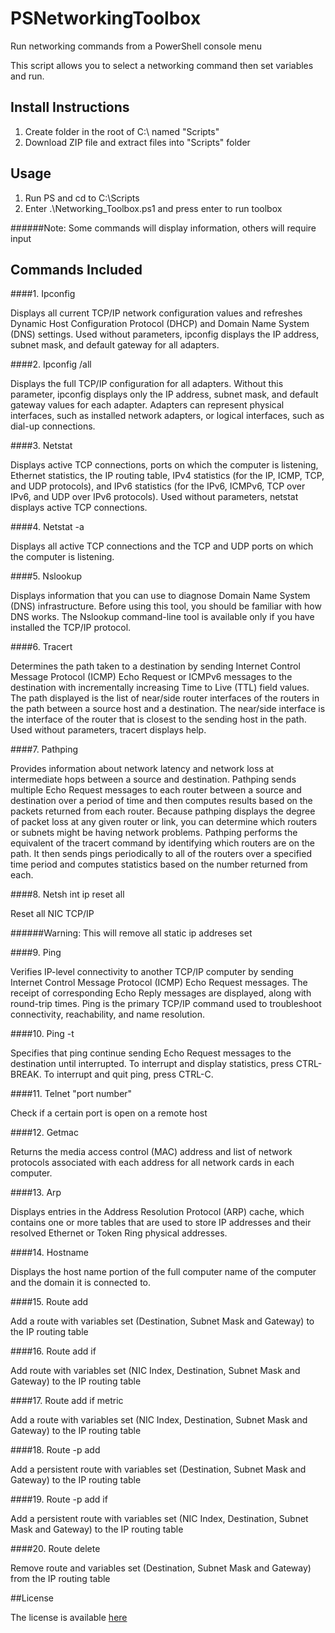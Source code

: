 # PSNetworkingToolbox

Run networking commands from a PowerShell console menu

This script allows you to select a networking command then set variables and run.

## Install Instructions

1. Create folder in the root of C:\ named "Scripts"
2. Download ZIP file and extract files into "Scripts" folder

## Usage

1. Run PS and cd to C:\Scripts
2. Enter .\Networking_Toolbox.ps1 and press enter to run toolbox

######Note: Some commands will display information, others will require input

## Commands Included

####1. Ipconfig

Displays all current TCP/IP network configuration values and refreshes Dynamic Host Configuration Protocol (DHCP) and Domain Name System (DNS) settings. Used without parameters, ipconfig displays the IP address, subnet mask, and default gateway for all adapters.

####2. Ipconfig /all

Displays the full TCP/IP configuration for all adapters. Without this parameter, ipconfig displays only the IP address, subnet mask, and default gateway values for each adapter. Adapters can represent physical interfaces, such as installed network adapters, or logical interfaces, such as dial-up connections.

####3. Netstat

Displays active TCP connections, ports on which the computer is listening, Ethernet statistics, the IP routing table, IPv4 statistics (for the IP, ICMP, TCP, and UDP protocols), and IPv6 statistics (for the IPv6, ICMPv6, TCP over IPv6, and UDP over IPv6 protocols). Used without parameters, netstat displays active TCP connections.

####4. Netstat -a

Displays all active TCP connections and the TCP and UDP ports on which the computer is listening.

####5. Nslookup

Displays information that you can use to diagnose Domain Name System (DNS) infrastructure. Before using this tool, you should be familiar with how DNS works. The Nslookup command-line tool is available only if you have installed the TCP/IP protocol.

####6. Tracert

Determines the path taken to a destination by sending Internet Control Message Protocol (ICMP) Echo Request or ICMPv6 messages to the destination with incrementally increasing Time to Live (TTL) field values. The path displayed is the list of near/side router interfaces of the routers in the path between a source host and a destination. The near/side interface is the interface of the router that is closest to the sending host in the path. Used without parameters, tracert displays help.

####7. Pathping 

Provides information about network latency and network loss at intermediate hops between a source and destination. Pathping sends multiple Echo Request messages to each router between a source and destination over a period of time and then computes results based on the packets returned from each router. Because pathping displays the degree of packet loss at any given router or link, you can determine which routers or subnets might be having network problems. Pathping performs the equivalent of the tracert command by identifying which routers are on the path. It then sends pings periodically to all of the routers over a specified time period and computes statistics based on the number returned from each.

####8. Netsh int ip reset all 

Reset all NIC TCP/IP

######Warning: This will remove all static ip addreses set

####9. Ping

Verifies IP-level connectivity to another TCP/IP computer by sending Internet Control Message Protocol (ICMP) Echo Request messages. The receipt of corresponding Echo Reply messages are displayed, along with round-trip times. Ping is the primary TCP/IP command used to troubleshoot connectivity, reachability, and name resolution.

####10. Ping -t

Specifies that ping continue sending Echo Request messages to the destination until interrupted. To interrupt and display statistics, press CTRL-BREAK. To interrupt and quit ping, press CTRL-C.

####11. Telnet "port number"

Check if a certain port is open on a remote host

####12. Getmac

Returns the media access control (MAC) address and list of network protocols associated with each address for all network cards in each computer.

####13. Arp

Displays entries in the Address Resolution Protocol (ARP) cache, which contains one or more tables that are used to store IP addresses and their resolved Ethernet or Token Ring physical addresses.

####14. Hostname

Displays the host name portion of the full computer name of the computer and the domain it is connected to.

####15. Route add

Add a route with variables set (Destination, Subnet Mask and Gateway) to the IP routing table

####16. Route add if

Add route with variables set (NIC Index, Destination, Subnet Mask and Gateway) to the IP routing table

####17. Route add if metric

Add a route with variables set (NIC Index, Destination, Subnet Mask and Gateway) to the IP routing table

####18. Route -p add

Add a persistent route with variables set (Destination, Subnet Mask and Gateway) to the IP routing table

####19. Route -p add if

Add a persistent route with variables set (NIC Index, Destination, Subnet Mask and Gateway) to the IP routing table

####20. Route delete

Remove route and variables set (Destination, Subnet Mask and Gateway) from the IP routing table

##License

The license is available [here](https://github.com/oliverjamesfletcher/PSNetworkingToolbox/blob/master/PSNetworkingToolbox/License.txt)
